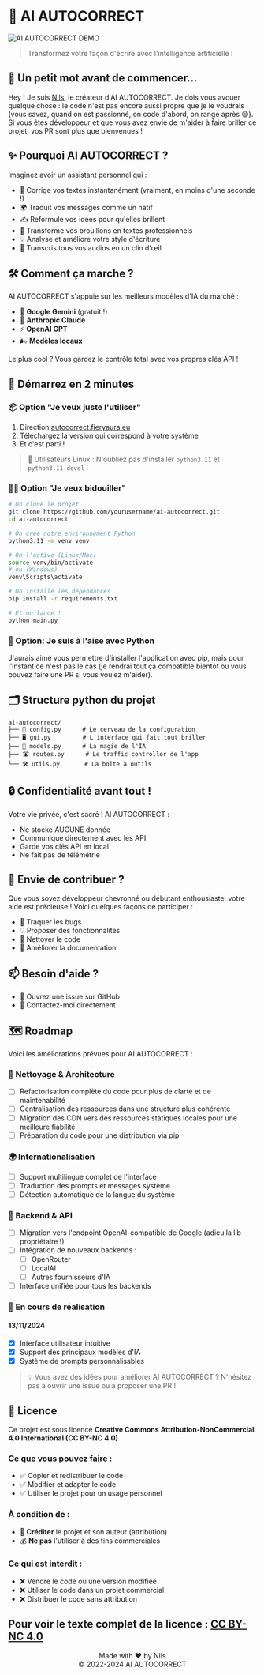 
# 🤖 AI AUTOCORRECT

![AI AUTOCORRECT DEMO](https://autocorrect.fieryaura.eu/app.png)

> Transformez votre façon d'écrire avec l'intelligence artificielle !

## 🎯 Un petit mot avant de commencer...

Hey ! Je suis [Nils](https://nils.begou.dev), le créateur d'AI AUTOCORRECT. Je dois vous avouer quelque chose : le code n'est pas encore aussi propre que je le voudrais (vous savez, quand on est passionné, on code d'abord, on range après 😅). Si vous êtes développeur et que vous avez envie de m'aider à faire briller ce projet, vos PR sont plus que bienvenues !

## ✨ Pourquoi AI AUTOCORRECT ?

Imaginez avoir un assistant personnel qui :
- 🚀 Corrige vos textes instantanément (vraiment, en moins d'une seconde !)
- 🌍 Traduit vos messages comme un natif
- ✍️ Reformule vos idées pour qu'elles brillent
- 🎩 Transforme vos brouillons en textes professionnels
- 💡 Analyse et améliore votre style d'écriture
- 🎤 Transcris tous vos audios en un clin d'œil

## 🛠️ Comment ça marche ?

AI AUTOCORRECT s'appuie sur les meilleurs modèles d'IA du marché :
- 🧠 **Google Gemini** (gratuit !)
- 🎯 **Anthropic Claude**
- ⚡ **OpenAI GPT**
- 🌬️ **Modèles locaux**

Le plus cool ? Vous gardez le contrôle total avec vos propres clés API !

## 🚀 Démarrez en 2 minutes

### 📦 Option "Je veux juste l'utiliser"
1. Direction [autocorrect.fieryaura.eu](https://autocorrect.fieryaura.eu/)
2. Téléchargez la version qui correspond à votre système
3. Et c'est parti ! 

> 🐧 Utilisateurs Linux : N'oubliez pas d'installer `python3.11` et `python3.11-devel` !

### 👨‍💻 Option "Je veux bidouiller"

```bash
# On clone le projet
git clone https://github.com/yourusername/ai-autocorrect.git
cd ai-autocorrect

# On crée notre environnement Python
python3.11 -m venv venv

# On l'active (Linux/Mac)
source venv/bin/activate
# ou (Windows)
venv\Scripts\activate

# On installe les dépendances
pip install -r requirements.txt

# Et on lance !
python main.py
```

### 🤔 Option: Je suis à l'aise avec Python  
J'aurais aimé vous permettre d'installer l'application avec pip, mais pour l'instant ce n'est pas le cas (je rendrai tout ça compatible bientôt ou vous pouvez faire une PR si vous voulez m'aider).  

## 🗂️ Structure python du projet

```
ai-autocorrect/
├── 🔧 config.py      # Le cerveau de la configuration
├── 🖥️ gui.py         # L'interface qui fait tout briller
├── 🤖 models.py      # La magie de l'IA
├── 🛣️ routes.py      # Le traffic controller de l'app
└── 🛠️ utils.py       # La boîte à outils
```

## 🔒 Confidentialité avant tout !

Votre vie privée, c'est sacré ! AI AUTOCORRECT :
- Ne stocke AUCUNE donnée
- Communique directement avec les API
- Garde vos clés API en local
- Ne fait pas de télémétrie

## 🤝 Envie de contribuer ?

Que vous soyez développeur chevronné ou débutant enthousiaste, votre aide est précieuse ! Voici quelques façons de participer :
- 🐛 Traquer les bugs
- 💡 Proposer des fonctionnalités
- 🧹 Nettoyer le code
- 📝 Améliorer la documentation

## 📫 Besoin d'aide ?

- 🌟 Ouvrez une issue sur GitHub
- 📧 Contactez-moi directement
## 🗺️ Roadmap

Voici les améliorations prévues pour AI AUTOCORRECT :

### 🧹 Nettoyage & Architecture
- [ ] Refactorisation complète du code pour plus de clarté et de maintenabilité
- [ ] Centralisation des ressources dans une structure plus cohérente
- [ ] Migration des CDN vers des ressources statiques locales pour une meilleure fiabilité
- [ ] Préparation du code pour une distribution via pip

### 🌍 Internationalisation
- [ ] Support multilingue complet de l'interface
- [ ] Traduction des prompts et messages système
- [ ] Détection automatique de la langue du système

### 🔌 Backend & API
- [ ] Migration vers l'endpoint OpenAI-compatible de Google (adieu la lib propriétaire !)
- [ ] Intégration de nouveaux backends :
  - [ ] OpenRouter
  - [ ] LocalAI
  - [ ] Autres fournisseurs d'IA
- [ ] Interface unifiée pour tous les backends

### 🎯 En cours de réalisation
#### 13/11/2024
- [x] Interface utilisateur intuitive
- [x] Support des principaux modèles d'IA
- [x] Système de prompts personnalisables

> 💡 Vous avez des idées pour améliorer AI AUTOCORRECT ? N'hésitez pas à ouvrir une issue ou à proposer une PR !

## 📜 Licence

Ce projet est sous licence **Creative Commons Attribution-NonCommercial 4.0 International (CC BY-NC 4.0)**

### Ce que vous pouvez faire :
- ✅ Copier et redistribuer le code
- ✅ Modifier et adapter le code
- ✅ Utiliser le projet pour un usage personnel

### À condition de :
- 📝 **Créditer** le projet et son auteur (attribution)
- 💰 **Ne pas** l'utiliser à des fins commerciales

### Ce qui est interdit :
- ❌ Vendre le code ou une version modifiée
- ❌ Utiliser le code dans un projet commercial
- ❌ Distribuer le code sans attribution

Pour voir le texte complet de la licence : [CC BY-NC 4.0](https://creativecommons.org/licenses/by-nc/4.0/)
---

<p align="center">
  Made with ❤️ by Nils<br>
  © 2022-2024 AI AUTOCORRECT
</p>


